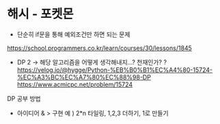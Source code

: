 # 해시 - 포켓몬

- 단순히 if문을 통해 예외조건만 하면 되는 문제

https://school.programmers.co.kr/learn/courses/30/lessons/1845

- DP 2
  -> 해당 알고리즘을 어떻게 생각해내지...? 천재인가? ?
  https://velog.io/@hygge/Python-%EB%B0%B1%EC%A4%80-15724-%EC%A3%BC%EC%A7%80%EC%88%98-DP
  https://www.acmicpc.net/problem/15724

DP 공부 방법

- 아이디어 & > 구현
  예 ) 2\*n 타일링, 1,2,3 더하기, 1로 만들기
